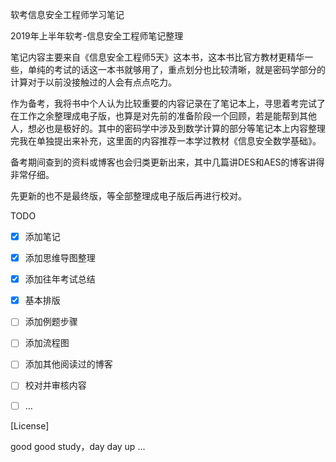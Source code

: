 软考信息安全工程师学习笔记

2019年上半年软考-信息安全工程师笔记整理



笔记内容主要来自《信息安全工程师5天》这本书，这本书比官方教材更精华一些，单纯的考试的话这一本书就够用了，重点划分也比较清晰，就是密码学部分的计算对于以前没接触过的人会有点点吃力。

作为备考，我将书中个人认为比较重要的内容记录在了笔记本上，寻思着考完试了在工作之余整理成电子版，也算是对先前的准备阶段一个回顾，若是能帮到其他人，想必也是极好的。其中的密码学中涉及到数学计算的部分等笔记本上内容整理完我在单独提出来补充，这里面的内容推荐一本学过教材《信息安全数学基础》。

备考期间查到的资料或博客也会归类更新出来，其中几篇讲DES和AES的博客讲得非常仔细。

先更新的也不是最终版，等全部整理成电子版后再进行校对。



TODO

- [x] 添加笔记
- [x] 添加思维导图整理
- [x] 添加往年考试总结

- [x] 基本排版
- [ ] 添加例题步骤
- [ ] 添加流程图
- [ ] 添加其他阅读过的博客
- [ ] 校对并审核内容
- [ ] ...



[License]

good good study，day day up ...